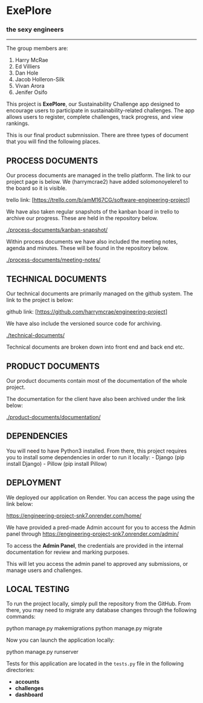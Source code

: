 # ExePlore

### the sexy engineers
___

The group members are:

1. Harry McRae
2. Ed Villiers
3. Dan Hole
4. Jacob Holleron-Silk
5. Vivan Arora
6. Jenifer Osifo

This project is **ExePlore**, our Sustainability Challenge app designed to encourage users to participate in sustainability-related challenges. The app allows users to register, complete challenges, track progress, and view rankings.

This is our final product submnission. There are three types of document that you will find the following places.

## PROCESS DOCUMENTS
Our process documents are managed in the trello platform. The link to our project page is below. We (harrymcrae2) have added solomonoyelere1 to the board so it is visible.

trello link: [https://trello.com/b/amM167CG/software-engineering-project]

We have also taken regular snapshots of the kanban board in trello to archive our progress. These are held in the repository below.

[./process-documents/kanban-snapshot/](./process-documents/kanban-snapshot/)

Within process documents we have also included the meeting notes, agenda and minutes. These will be found in the repository below.

[./process-documents/meeting-notes/](./process-documents/meeting-notes/)


## TECHNICAL DOCUMENTS
Our technical documents are primarily managed on the github system. The link to the project is below:

github link: [https://github.com/harrymcrae/engineering-project]

We have also include the versioned source code for archiving.

[./technical-documents/](./technical-documents/)

Technical documents are broken down into front end and back end etc.  

## PRODUCT DOCUMENTS
Our product documents contain most of the documentation of the whole project.

The documentation for the client have also been archived under the link below:

[./product-documents/documentation/](./product-documents/documentation/)

## DEPENDENCIES
You will need to have Python3 installed. From there, this project requires you to install some dependencies in order to run it locally:
    - Django (pip install Django)
    - Pillow (pip install Pillow)

## DEPLOYMENT
We deployed our application on Render. You can access the page using the link below:

https://engineering-project-snk7.onrender.com/home/

We have provided a pred-made Admin account for you to access the Admin panel through https://engineering-project-snk7.onrender.com/admin/

To access the **Admin Panel**, the credentials are provided in the internal documentation for review and marking purposes.




This will let you access the admin panel to approved any submissions, or manage users and challenges.

## LOCAL TESTING

To run the project locally, simply pull the repository from the GitHub. From there, you may need to migrate any database changes through the following commands:

python manage.py makemigrations
python manage.py migrate

Now you can launch the application locally:

python manage.py runserver

Tests for this application are located in the `tests.py` file in the following directories:
- **accounts**
- **challenges**
- **dashboard**
